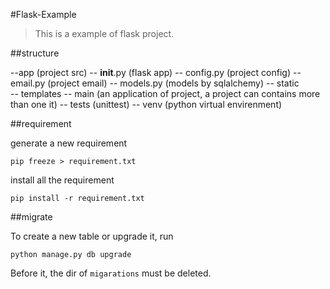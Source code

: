 #Flask-Example

> This is a example of flask project.

##structure

--app (project src)
  -- __init__.py (flask app)
  -- config.py   (project config)
  -- email.py    (project email)
  -- models.py   (models by sqlalchemy)
  -- static      
  -- templates
  -- main        (an application of project, a project can contains more than one it)
-- tests         (unittest)
-- venv          (python virtual envirenment)

##requirement

generate a new requirement

```
pip freeze > requirement.txt
```

install all the requirement

```
pip install -r requirement.txt
```

##migrate

To create a new table or upgrade it, run 

```
python manage.py db upgrade
```

Before it, the dir of `migarations` must be deleted.
